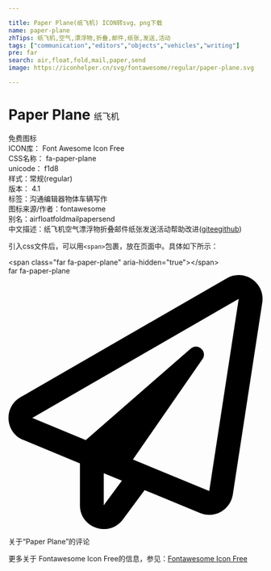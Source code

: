 ```yaml
---

title: Paper Plane(纸飞机) ICON转svg、png下载
name: paper-plane
zhTips: 纸飞机,空气,漂浮物,折叠,邮件,纸张,发送,活动
tags: ["communication","editors","objects","vehicles","writing"]
pre: far
search: air,float,fold,mail,paper,send
image: https://iconhelper.cn/svg/fontawesome/regular/paper-plane.svg

---
```


# Paper Plane  <small style="font-size: 60%;font-weight: 100">纸飞机</small>


<div class="detail-page">
<p>
<span><span class="badge-success badge">免费图标</span> </span>
<br/>
<span>
ICON库：
<span class="badge-secondary badge">Font Awesome Icon Free</span> 
</span>
<br/>
<span>
CSS名称：
<span class="badge-secondary badge">fa-paper-plane</span> 
</span>
<br/>
<span>
unicode：
<span class="badge-secondary badge">f1d8</span> 
<copy-btn content='f1d8' btn-title=""></copy-btn>
<copy-btn :content='String.fromCodePoint(parseInt("f1d8", 16))' btn-title="复制U"></copy-btn>
</span><br/><span>样式：<span class="badge-light badge">常规(regular)</span></span>
<br/>
<span>
版本：
<span class="badge-secondary badge">4.1</span> 
</span><br/><span>标签：<span class="badge-light badge"><router-link to="/tags/communication.html">沟通</router-link></span><span class="badge-light badge"><router-link to="/tags/editors.html">编辑器</router-link></span><span class="badge-light badge"><router-link to="/tags/objects.html">物体</router-link></span><span class="badge-light badge"><router-link to="/tags/vehicles.html">车辆</router-link></span><span class="badge-light badge"><router-link to="/tags/writing.html">写作</router-link></span></span>
<br/>
<span>图标来源/作者：<span class="badge-light badge">fontawesome</span></span> 
<br/>
<span>别名：<span class="badge-light badge">air</span><span class="badge-light badge">float</span><span class="badge-light badge">fold</span><span class="badge-light badge">mail</span><span class="badge-light badge">paper</span><span class="badge-light badge">send</span></span><br/><span class="zh-detail">中文描述：<span class="badge-primary badge">纸飞机</span><span class="badge-primary badge">空气</span><span class="badge-primary badge">漂浮物</span><span class="badge-primary badge">折叠</span><span class="badge-primary badge">邮件</span><span class="badge-primary badge">纸张</span><span class="badge-primary badge">发送</span><span class="badge-primary badge">活动</span><span class="help-link"><span>帮助改进</span>(<a href="https://gitee.com/liuwave/icon-helper/edit/master/json/fontawesome/regular/paper-plane.json" target="_blank" rel="noopener noreferrer">gitee</a><a href="https://github.com/liuwave/icon-helper/edit/master/json/fontawesome/regular/paper-plane.json" target="_blank" rel="noopener noreferrer">github</a></span>)</span><br/>
</p>
</div>
<div class="alert alert-dark">
  <i class="far fa-paper-plane fa-xs"></i>
  <i class="far fa-paper-plane fa-sm"></i>
  <i class="far fa-paper-plane fa-lg"></i>
  <i class="far fa-paper-plane fa-2x"></i>
  <i class="far fa-paper-plane fa-3x"></i>
  <i class="far fa-paper-plane fa-5x"></i>
  <i class="far fa-paper-plane fa-7x"></i>
</div>
<div>
  <p>引入css文件后，可以用<code>&lt;span&gt;</code>包裹，放在页面中。具体如下所示：    
  </p>
  <div class="alert alert-primary" style="font-size: 14px">
    &lt;span class="far fa-paper-plane" aria-hidden="true"&gt;&lt;/span&gt;
    <copy-btn content='<span class="far fa-paper-plane" aria-hidden="true"></span>'></copy-btn>
  </div>
  <div class="alert alert-secondary">
    <i class="far fa-paper-plane"
    style="font-size: 24px"
    aria-hidden="true"></i> far fa-paper-plane
    <copy-btn content="far fa-paper-plane" btn-title="复制图标名称"></copy-btn>
  </div>
</div>
<div id="svg" class="svg-wrap">
<svg xmlns="http://www.w3.org/2000/svg" viewBox="0 0 512 512"><path d="M440 6.5L24 246.4c-34.4 19.9-31.1 70.8 5.7 85.9L144 379.6V464c0 46.4 59.2 65.5 86.6 28.6l43.8-59.1 111.9 46.2c5.9 2.4 12.1 3.6 18.3 3.6 8.2 0 16.3-2.1 23.6-6.2 12.8-7.2 21.6-20 23.9-34.5l59.4-387.2c6.1-40.1-36.9-68.8-71.5-48.9zM192 464v-64.6l36.6 15.1L192 464zm212.6-28.7l-153.8-63.5L391 169.5c10.7-15.5-9.5-33.5-23.7-21.2L155.8 332.6 48 288 464 48l-59.4 387.3z"/></svg>
</div>
<detail full-name='fa-paper-plane'></detail>

<Vssue title="关于“Paper Plane”的评论" >关于“Paper Plane”的评论</Vssue>
    
<div><p>更多关于  Fontawesome Icon Free的信息，参见：<a target="_blank" href="https://iconhelper.cn/fontawesome.html">Fontawesome Icon Free</a>
</p></div>
